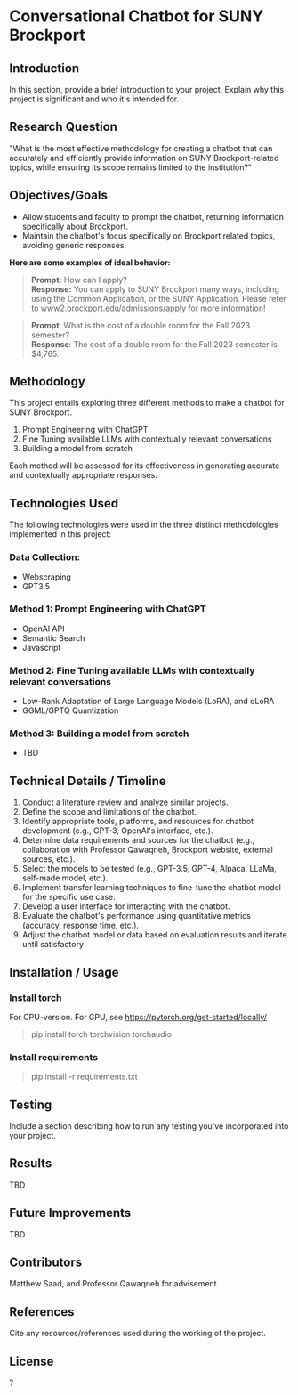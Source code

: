 # Conversational Chatbot for SUNY Brockport

## Introduction

In this section, provide a brief introduction to your project. Explain why this project is significant and who it's intended for.

## Research Question

"What is the most effective methodology for creating a chatbot that can accurately and efficiently provide information on SUNY Brockport-related topics, while ensuring its scope remains limited to the institution?"

## Objectives/Goals

- Allow students and faculty to prompt the chatbot, returning information specifically about Brockport. 
- Maintain the chatbot's focus specifically on Brockport related topics, avoiding generic responses.

**Here are some examples of ideal behavior:**

> **Prompt:** How can I apply?  
> **Response:** You can apply to SUNY Brockport many ways, including using the Common Application, or the SUNY Application. Please refer to www2.brockport.edu/admissions/apply for more information!

> **Prompt**: What is the cost of a double room for the Fall 2023 semester?  
> **Response**: The cost of a double room for the Fall 2023 semester is $4,765. 

## Methodology

This project entails exploring three different methods to make a chatbot for SUNY Brockport.

1. Prompt Engineering with ChatGPT
2. Fine Tuning available LLMs with contextually relevant conversations
3. Building a model from scratch

Each method will be assessed for its effectiveness in generating accurate and contextually appropriate responses.

## Technologies Used

The following technologies were used in the three distinct methodologies implemented in this project:

### Data Collection:
- Webscraping
- GPT3.5

### Method 1: Prompt Engineering with ChatGPT
- OpenAI API
- Semantic Search
- Javascript

### Method 2: Fine Tuning available LLMs with contextually relevant conversations
- Low-Rank Adaptation of Large Language Models (LoRA), and qLoRA
- GGML/GPTQ Quantization

### Method 3: Building a model from scratch
- TBD

## Technical Details / Timeline

1. Conduct a literature review and analyze similar projects.
2. Define the scope and limitations of the chatbot.
3. Identify appropriate tools, platforms, and resources for chatbot development (e.g., GPT-3, OpenAI's interface, etc.).
4. Determine data requirements and sources for the chatbot (e.g., collaboration with Professor Qawaqneh, Brockport website, external sources, etc.).
5. Select the models to be tested (e.g., GPT-3.5, GPT-4, Alpaca, LLaMa, self-made model, etc.).
6. Implement transfer learning techniques to fine-tune the chatbot model for the specific use case.
7. Develop a user interface for interacting with the chatbot.
8. Evaluate the chatbot's performance using quantitative metrics (accuracy, response time, etc.).
9. Adjust the chatbot model or data based on evaluation results and iterate until satisfactory 

## Installation / Usage

### Install torch
For CPU-version. For GPU, see https://pytorch.org/get-started/locally/
> pip install torch torchvision torchaudio

### Install requirements
> pip install -r requirements.txt

## Testing

Include a section describing how to run any testing you've incorporated into your project.

## Results

TBD

## Future Improvements

TBD

## Contributors

Matthew Saad, and Professor Qawaqneh for advisement

## References

Cite any resources/references used during the working of the project.

## License

?
